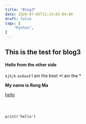 ```yaml
---
title: "Blog3"
date: 2020-07-05T11:14:03-04:00
draft: false
tags: [
    "Python",
]
---
```


## This is the test for blog3 


#### Hello from the other side 

`kjkjk`
`asdasd`
I am the best *I am the *

**My name is Rong Ma**

[hello](../blog2.md)
```{python}



print('hello')

```

